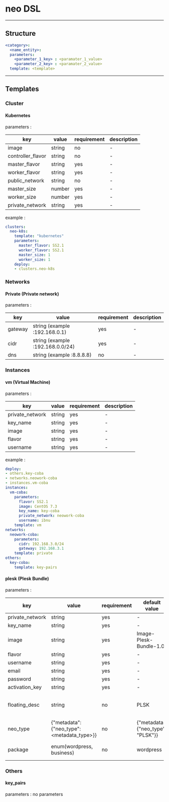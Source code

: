 # neo DSL

---

## Structure

```yaml
<category>:
  <name_entity>:
  parameters:
    <parameter_1_key> : <paramater_1_value>
    <parameter_2_key> : <paramater_2_value>
  template: <template>
```

---

## Templates

### Cluster

#### Kubernetes

parameters :

key | value | requirement | description
---|---|---|---
image | string | no | -
controller_flavor | string | no | -
master_flavor | string | yes | -
worker_flavor | string | yes | -
public_network | string | no | -
master_size | number | yes | -
worker_size | number | yes | -
private_network | string | yes | -

example :

```yaml
clusters:
  neo-k8s:
    template: "kubernetes"
    parameters:
      master_flavor: SS2.1
      worker_flavor: SS2.1
      master_size: 1
      worker_size: 1
    deploy:
    - clusters.neo-k8s
```

### Networks

#### Private (Private network)

parameters :

key | value | requirement | description
---|---|---|---
gateway | string (example :192.168.0.1) | yes | -
cidr | string (example :192.168.0.0/24) | yes | -
dns | string (example :8.8.8.8) | no | -

### Instances

#### vm (Virtual Machine)

parameters :

key | value | requirement | description
---|---|---|---
private_network | string | yes | -
key_name | string | yes | -
image | string | yes | -
flavor | string | yes | -
username | string | yes | -

example :

```yaml
deploy:
- others.key-coba
- networks.neowork-coba
- instances.vm-coba
instances:
  vm-coba:
    parameters:
      flavor: SS2.1
      image: CentOS 7.3
      key_name: key-coba
      private_network: neowork-coba
      username: ibnu
    template: vm
networks:
  neowork-coba:
    parameters:
      cidr: 192.168.3.0/24
      gateway: 192.168.3.1
    template: private
others:
  key-coba:
    template: key-pairs
```

#### plesk (Plesk Bundle)

parameters :

key | value | requirement | default value | description
---|---|---|---|---
private_network | string | yes | - | -
key_name | string | yes | - | -
image | string | yes | Image-Plesk-Bundle-1.0 | -
flavor | string | yes | - | -
username | string | yes | - | -
email | string | yes | - | -
password | string | yes | - | -
activation_key | string | yes | - | -
floating_desc | string | no | PLSK | set description to floating ip
neo_type  | {"metadata": {"neo_type": <metadata_type>}} | no | {"metadata": {"neo_type": "PLSK"}} | add metadata to neo vm
package | enum(wordpress, business) | no | wordpress | add metadata to neo vm


### Others

#### key_pairs

parameters : no parameters
